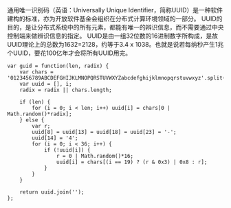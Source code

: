 通用唯一识别码（英语：Universally Unique Identifier，简称UUID）是一种软件建构的标准，亦为开放软件基金会组织在分布式计算环境领域的一部分。
UUID的目的，是让分布式系统中的所有元素，都能有唯一的辨识信息，而不需要通过中央控制端来做辨识信息的指定。
UUID是由一组32位数的16进制数字所构成，是故UUID理论上的总数为1632=2128，约等于3.4 x 1038。也就是说若每纳秒产生1兆个UUID，要花100亿年才会将所有UUID用完。

```
var guid = function(len, radix) {
	var chars = '0123456789ABCDEFGHIJKLMNOPQRSTUVWXYZabcdefghijklmnopqrstuvwxyz'.split('');
	var uuid = [], i;
	radix = radix || chars.length;

	if (len) {
		for (i = 0; i < len; i++) uuid[i] = chars[0 | Math.random()*radix];
	} else {
		var r;
		uuid[8] = uuid[13] = uuid[18] = uuid[23] = '-';
		uuid[14] = '4';
		for (i = 0; i < 36; i++) {
			if (!uuid[i]) {
				r = 0 | Math.random()*16;
				uuid[i] = chars[(i == 19) ? (r & 0x3) | 0x8 : r];
			}
		}
	}

	return uuid.join('');
};
```
